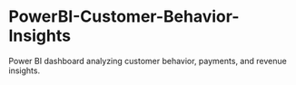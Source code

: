 # PowerBI-Customer-Behavior-Insights
Power BI dashboard analyzing customer behavior, payments, and revenue insights.
